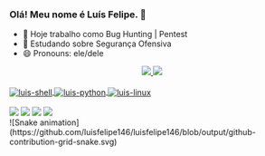 ### Olá! Meu nome é Luís Felipe. 👋

- 🔭 Hoje trabalho como Bug Hunting | Pentest
- 🌱 Estudando sobre Segurança Ofensiva
- 😄 Pronouns: ele/dele

<div align="center">
  <a href="https://github.com/luisfelipe146">
  <img height="180em" src="https://github-readme-stats.vercel.app/api?username=luisfelipe146&show_icons=true&theme=tokyonight&include_all_commits=true&count_private=true"/>
  <img height="180em" src="https://github-readme-stats.vercel.app/api/top-langs/?username=luisfelipe146&layout=compact&langs_count=7&theme=tokyonight"/>
</div>
  
<div style="display: inline"><br>
  <img align="center" alt="luis-shell" height="50" width="50" src="https://cdn.jsdelivr.net/gh/devicons/devicon/icons/bash/bash-original.svg">
  <img align="center" alt="luis-python" height="50" width="50" src="https://cdn.jsdelivr.net/gh/devicons/devicon/icons/python/python-original.svg">
  <img align="center" alt="luis-linux" height="50" width="50" src="https://cdn.jsdelivr.net/gh/devicons/devicon/icons/linux/linux-original.svg">
</div>
<br><br>
<div>
 <a href="https://www.linkedin.com/in/luisfelipe146/" target="_blank"><img src="https://img.shields.io/badge/LinkedIn-0077B5?style=for-the-badge&logo=linkedin&logoColor=white" target="_blank"></a>
 <a href="https://twitter.com/luisfelipe146_" target="_blank"><img src="https://img.shields.io/badge/Twitter-1DA1F2?style=for-the-badge&logo=twitter&logoColor=white" target="_blank"></a> 
 <a href="https://www.instagram.com/luisfelipe146_/" target="_blank"><img src="https://img.shields.io/badge/Instagram-E4405F?style=for-the-badge&logo=instagram&logoColor=white" target="_blank"></a>
 <a href="mailto:luisfelipe146@hotmail.com" target="_blank"><img src="https://img.shields.io/badge/Microsoft_Outlook-0078D4?style=for-the-badge&logo=microsoft-outlook&logoColor=white" target="_blank"></a><br>
  ![Snake animation](https://github.com/luisfelipe146/luisfelipe146/blob/output/github-contribution-grid-snake.svg)
  </div>
